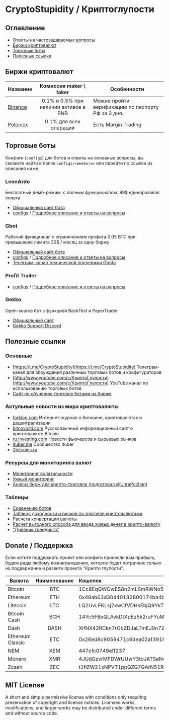 # CryptoStupidity / Криптоглупости

## Оглавление

* [Ответы на частозадаваемые вопросы](docs/README.md)
* [Биржи криптовалют](#биржи-криптовалют)
* [Торговые боты](#торговые-боты)
* [Полезные ссылки](#полезные-ссылки)

## Биржи криптовалют

|  Название    | Комиссия maker \ taker  | Особенности |
|-------------------|:----------------------:|-----------|
| [Binance](https://www.binance.com/) | 0.1% и 0.5% при наличии активов в BNB | Можно пройти верификацию по паспорту РФ за 3 дня. |
| [Poloniex](https://poloniex.com/)  | 0.1% для всех операций | Есть Margin Trading |

## Торговые боты
Конфиги (```configs```) для ботов и ответы на основные вопросы, вы сможете найти в папке ```configs/<имябота>``` или перейти по ссылки из описания ниже.

### LeonArdo
Бесплатный демо-режим, с полным функционалом.  89$ единоразовая оплата

* [Официальный сайт бота](www.marginsoftware.de)
* [configs](configs/leonardo) / [Подробное описание и ответы на вопросы](configs/leonardo/README.md)

### Gbot
Рабочий функционал с ограничением профита 0.05 BTC при превышение лимита 30$ / месяц за одну биржу

* [Официальный сайт бота](https://gbot-trader.herokuapp.com)
* [configs](configs/gbot) / [Подробное описание и ответы на вопросы](configs/gbot/README.md)
* [Телеграм-канал технической поддержки Gbota](https://t.me/gbottrader_chat)

### Profit Trailer

* [configs](configs/profittrailer) / [Подробное описание и ответы на вопросы](configs/profittrailer/README.md)

### Gekko
Open-source бот с функцией BackTest и PaperTrader

* [Официальный сайт](https://gekko.wizb.it/)
* [Gekko Support Discord](https://discordapp.com/invite/26wMygt)

## Полезные ссылки

### Основные
* [https://t.me/CryptoStupidity](https://t.me/CryptoStupidity) Телеграм-канал для обсуждения различных торговых ботов и конфигураторов
* [http://www.youtube.com/c/КриптоГлупости](http://www.youtube.com/c/КриптоГлупости) YouTube канал по использованию торговых ботов
* [Сайт по обучению торговле ботами на бирже](https://www.buh-seminar.ru/)

### Актульные новости из мира криптовалюты
* [forklog.com](https://forklog.com/) Интернет-журнал о биткоине, криптовалютах и децентрализации
* [bitnovosti.com](https://bitnovosti.com)
Русскоязычный информационный сайт о криптовалюте Bitcoin
* [ru.investing.com](https://ru.investing.com/news/%D0%9D%D0%BE%D0%B2%D0%BE%D1%81%D1%82%D0%B8-%D1%84%D1%8C%D1%8E%D1%87%D0%B5%D1%80%D1%81%D0%BE%D0%B2-%D0%B8-%D1%81%D1%8B%D1%80%D1%8C%D0%B5%D0%B2%D1%8B%D1%85-%D1%80%D1%8B%D0%BD%D0%BA%D0%BE%D0%B2) Новости фьючерсов и сырьевых рынков
* [ituber.me](https://ituber.me) Сообщество ituber
* [2bitcoins.ru](https://2bitcoins.ru)

### Ресурсы для мониторинга валют
* [Мониторинг волатильности](https://monitor-volatility-poloniex.herokuapp.com/)
* [Умный мониторинг](http://smartbot.su.swtest.ru/)
* [Анализ бирж для крипто-торговли (подготовил @UltraPochan)](https://docs.google.com/spreadsheets/d/1rsu_Z6FK113dWYq04NMaZXaQZ1cLDC0yktnhc3fkzF4/edit?usp=sharing)

### Таблицы

* [Сравнению ботов](https://docs.google.com/spreadsheets/d/1VMG21PQHvU3cDLZ6fLL17TWjiEgWzSpRfk3jA37MMUg/edit?usp=sharing)
* [Таблица доходности и рисков по торговле криптовалютами](https://docs.google.com/spreadsheets/d/1E4xQp7FsBfylYL1rEgXeinO8__tWRaVP_eLVFwR6HbY/edit?usp=sharing)
* [Расчета конвертации валюты](https://docs.google.com/spreadsheets/d/1FXgUwSibQcTpBiN6l5okAcX5jHmyZmVu316mLZzeIEc/edit?usp=sharing)
* [Расчет выгодного способа для ввода живых денег в крипто-валюту](https://docs.google.com/spreadsheets/d/1fB1zwTbkHhq7dsJLEhfVll-DB8Mb5nEN-lI6P7ng7QE/edit?usp=sharing)
* ["Дневник трейдинга"](https://docs.google.com/spreadsheets/d/1_eX8ws6s-pQif9Bm3yEcP5d7mZNB5P41GfTKWzWvnuA/edit?usp=sharing)

## Donate / Поддержка
Если хотите поддержать проект или конфиги принесли вам прибыль, будем рады любому вознаграждению, которое будет потрачено только на поддержание и развите проекта "Крипто глупости".

| Валюта      | Наименование  | Кошелек |
| ------------|:-------------:|:------- |
| Bitcoin   | BTC | 1Cc8EqQWQwES8n2mLSmRWNo5tfBU2B5WMH |
| Ethereum  | ETH | 0x48ab63d30d40182800174ba4b0619a295cbe9d46 |
| Litecoin  | LTC | LQ2UvLFKLsj2xwCfVDHsEbjQ9YkTPhkPKR |
| Bitcoin Cash  | BCH | 14Yc5FBxQLAvkDtXpEz5k2ruFYuMoYBFAv |
| Dash  | DASH | XifNX42RCkn7rGbZDJaLTmEJ9n72gcaxpv |
| Ethereum Classic  | ETC | 0x26ed8c9059471c6dea02af3919b5595897bd4bd4 |
| NEM  | XEM | 447cfc0749eff237 |
| Monero  | XMR | 4JUdGzvrMFDWrUUwY3toJATSeNwjn54LkCnKBPRzDuhzi5vSepHfUckJNxRL2gjkNrSqtCoRUrEDAgRwsQvVCjZbRx9J1WykvupAWKUswX |
| Zcash  | ZEC | t1fiZW21xNPVT1ppGZG7GArN51RXqpMiVrL |

## MIT License
A short and simple permissive license with conditions only requiring preservation of copyright and license notices. Licensed works, modifications, and larger works may be distributed under different terms and without source code.
